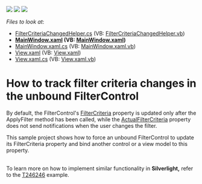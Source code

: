 <!-- default badges list -->
![](https://img.shields.io/endpoint?url=https://codecentral.devexpress.com/api/v1/VersionRange/128645017/22.2.2%2B)
[![](https://img.shields.io/badge/Open_in_DevExpress_Support_Center-FF7200?style=flat-square&logo=DevExpress&logoColor=white)](https://supportcenter.devexpress.com/ticket/details/E3766)
[![](https://img.shields.io/badge/📖_How_to_use_DevExpress_Examples-e9f6fc?style=flat-square)](https://docs.devexpress.com/GeneralInformation/403183)
<!-- default badges end -->
<!-- default file list -->
*Files to look at*:

* [FilterCriteriaChangedHelper.cs](./CS/DXSample/FilterCriteriaChangedHelper.cs) (VB: [FilterCriteriaChangedHelper.vb](./VB/DXSample/FilterCriteriaChangedHelper.vb))
* **[MainWindow.xaml](./CS/DXSample/MainWindow.xaml) (VB: [MainWindow.xaml](./VB/DXSample/MainWindow.xaml))**
* [MainWindow.xaml.cs](./CS/DXSample/MainWindow.xaml.cs) (VB: [MainWindow.xaml.vb](./VB/DXSample/MainWindow.xaml.vb))
* [View.xaml](./CS/DXSample/View.xaml) (VB: [View.xaml](./VB/DXSample/View.xaml))
* [View.xaml.cs](./CS/DXSample/View.xaml.cs) (VB: [View.xaml.vb](./VB/DXSample/View.xaml.vb))
<!-- default file list end -->
# How to track filter criteria changes in the unbound FilterControl


<p>By default, the FilterControl's <a href="http://documentation.devexpress.com/#WPF/DevExpressXpfEditorsFilteringFilterControl_FilterCriteriatopic"><u>FilterCriteria</u></a> property is updated only after the ApplyFilter method has been called, while the <a href="http://documentation.devexpress.com/#WPF/DevExpressXpfEditorsFilteringFilterControl_ActualFilterCriteriatopic"><u>ActualFilterCriteria</u></a> property does not send notifications when the user changes the filter.</p>
<p>This sample project shows how to force an unbound FilterControl to update its FilterCriteria property and bind another control or a view model to this property.</p>
<p> <br />To learn more on how to implement similar functionality in <strong>Silverlight,</strong> refer to the <a href="https://www.devexpress.com/Support/Center/p/T246246">T246246</a> example.</p>

<br/>


